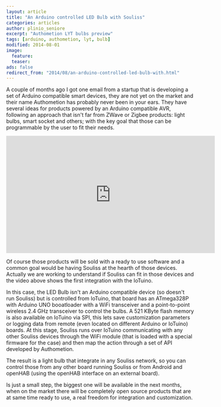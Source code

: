 ```yaml
---
layout: article
title: "An Arduino controlled LED Bulb with Souliss"
categories: articles
author: plinio_seniore
excerpt: "Authometion LYT bulbs preview"
tags: [arduino, authometion, lyt, bulb]
modified: 2014-08-01
image:
  feature: 
  teaser: 
ads: false  
redirect_from: "2014/08/an-arduino-controlled-led-bulb-with.html"
---
```


A couple of months ago I got one email from a startup that is developing a set of Arduino compatible smart devices, they are not yet on the market and their name Authometion has probably never been in your ears.
They have several ideas for products powered by an Arduino compatible AVR, following an approach that isn't far from ZWave or Zigbee products: light bulbs, smart socket and others; with the key goal that those can be programmable by the user to fit their needs. 

<iframe width="560" height="315" src="https://www.youtube.com/embed/M6zf2jSaJDE" frameborder="0" allowfullscreen></iframe>

Of course those products will be sold with a ready to use software and a common goal would be having Souliss at the hearth of those devices. Actually we are working to understand if Souliss can fit in those devices and the video above shows the first integration with the IoTuino.

In this case, the LED Bulb isn't an Arduino compatible device (so doesn't run Souliss) but is controlled from IoTuino, that board has an ATmega328P with Arduino UNO booatloader with a WiFi transceiver and a point-to-point wireless 2.4 GHz transceiver to control the bulbs. A 521 KByte flash memory is also available on IoTuino via SPI, this lets save customization parameters or logging data from remote (even located on different Arduino or IoTuino) boards.
At this stage, Souliss runs over IoTuino communicating with any other Souliss devices through the WiFi module (that is loaded with a special firmware for the case) and then map the action through a set of API developed by Authometion.

The result is a light bulb that integrate in any Souliss network, so you can control those from any other board running Souliss or from Android and openHAB (using the openHAB interface on an external board).

Is just a small step, the biggest one will be available in the next months, when on the market there will be completely open source products that are at same time ready to use, a real freedom for integration and customization.
